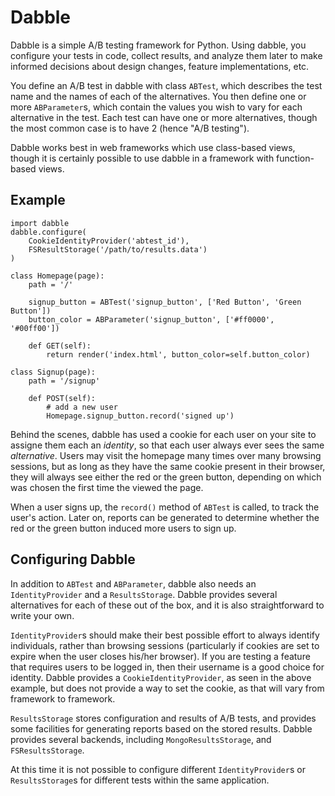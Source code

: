 # Dabble

Dabble is a simple A/B testing framework for Python. Using dabble, you
configure your tests in code, collect results, and analyze them later to
make informed decisions about design changes, feature implementations, etc.

You define an A/B test in dabble with class `ABTest`, which describes the
test name and the names of each of the alternatives. You then define one or
more `ABParameter`s, which contain the values you wish to vary for each
alternative in the test. Each test can have one or more alternatives, though
the most common case is to have 2 (hence "A/B testing").

Dabble works best in web frameworks which use class-based views, though it
is certainly possible to use dabble in a framework with function-based
views.

## Example

    import dabble
    dabble.configure(
        CookieIdentityProvider('abtest_id'),
        FSResultStorage('/path/to/results.data')
    )

    class Homepage(page):
        path = '/'

        signup_button = ABTest('signup_button', ['Red Button', 'Green Button'])
        button_color = ABParameter('signup_button', ['#ff0000', '#00ff00'])

        def GET(self):
            return render('index.html', button_color=self.button_color)

    class Signup(page):
        path = '/signup'

        def POST(self):
            # add a new user
            Homepage.signup_button.record('signed up')

Behind the scenes, dabble has used a cookie for each user on your site to
assigne them each an *identity*, so that each user always ever sees the same
*alternative*. Users may visit the homepage many times over many browsing
sessions, but as long as they have the same cookie present in their browser,
they will always see either the red or the green button, depending on which
was chosen the first time the viewed the page.

When a user signs up, the `record()` method of `ABTest` is called, to track
the user's action. Later on, reports can be generated to determine whether
the red or the green button induced more users to sign up.

## Configuring Dabble

In addition to `ABTest` and `ABParameter`, dabble also needs an
`IdentityProvider` and a `ResultsStorage`. Dabble provides several
alternatives for each of these out of the box, and it is also
straightforward to write your own.

`IdentityProvider`s should make their best possible effort to always
identify individuals, rather than browsing sessions (particularly if cookies
are set to expire when the user closes his/her browser). If you are testing
a feature that requires users to be logged in, then their username is a good
choice for identity. Dabble provides a `CookieIdentityProvider`, as seen in
the above example, but does not provide a way to set the cookie, as that
will vary from framework to framework.

`ResultsStorage` stores configuration and results of A/B tests, and provides
some facilities for generating reports based on the stored results. Dabble
provides several backends, including `MongoResultsStorage`, and
`FSResultsStorage`.

At this time it is not possible to configure different `IdentityProvider`s
or `ResultsStorage`s for different tests within the same application.

